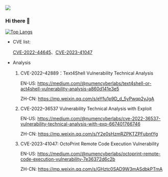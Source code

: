 ![](https://komarev.com/ghpvc/?username=rggu2zr)

### Hi there 👋

[![Top Langs](https://github-readme-stats.vercel.app/api/top-langs/?username=rggu2zr)](https://github.com/anuraghazra/github-readme-stats)


<!--
**rggu2zr/rggu2zr** is a ✨ _special_ ✨ repository because its `README.md` (this file) appears on your GitHub profile.

Here are some ideas to get you started:

- 🔭 I’m currently working on ...
- 🌱 I’m currently learning ...
- 👯 I’m looking to collaborate on ...
- 🤔 I’m looking for help with ...
- 💬 Ask me about ...
- 📫 How to reach me: ...
- 😄 Pronouns: ...
- ⚡ Fun fact: ...
-->

- CVE list:
  
  [CVE-2022-44645](https://lists.apache.org/thread/zlcfmvt65blqc4n6fxypg6f0ns8fqfz4)、[CVE-2023-41047](https://github.com/advisories/GHSA-fwfg-vprh-97ph)

- Analysis
  1. CVE-2022–42889：Text4Shell Vulnerability Technical Analysis
     
     EN-US: https://medium.com/@numencyberlabs/text4shell-or-act4shell-vulnerability-analysis-a860d141e3e5
     
     ZH-CN: https://mp.weixin.qq.com/s/eYfu1p9D_d_5yPwqp2yJgA
     
  2. CVE-2022–36537 Vulnerability Technical Analysis with Exploit
     
     EN-US: https://medium.com/@numencyberlabs/cve-2022-36537-vulnerability-technical-analysis-with-exp-667401766746
     
     ZH-CN: https://mp.weixin.qq.com/s/Y2e0sHzmRZPKTZPFubntYg
     
  3. CVE-2023-41047: OctoPrint Remote Code Execution Vulnerability

     EN-US: https://medium.com/@numencyberlabs/octoprint-remote-code-execution-vulnerability-7e36372d6c2b

     ZH-CN: https://mp.weixin.qq.com/s/GHztc0SAD9W3mASdbkPTmA

  
